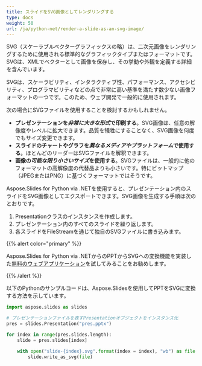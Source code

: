 ```yaml
---
title: スライドをSVG画像としてレンダリングする
type: docs
weight: 50
url: /ja/python-net/render-a-slide-as-an-svg-image/
---
```


SVG（スケーラブルベクターグラフィックスの略）は、二次元画像をレンダリングするために使用される標準的なグラフィックタイプまたはフォーマットです。SVGは、XMLでベクターとして画像を保存し、その挙動や外観を定義する詳細を含んでいます。

SVGは、スケーラビリティ、インタラクティブ性、パフォーマンス、アクセシビリティ、プログラマビリティなどの点で非常に高い基準を満たす数少ない画像フォーマットの一つです。このため、ウェブ開発で一般的に使用されます。

次の場合にSVGファイルを使用することを検討するかもしれません。

- **プレゼンテーションを*非常に大きな形式*で印刷する**。SVG画像は、任意の解像度やレベルに拡大できます。品質を犠牲にすることなく、SVG画像を何度でもサイズ変更できます。
- **スライドのチャートやグラフを*異なるメディアやプラットフォーム*で使用する**。ほとんどのリーダーはSVGファイルを解釈できます。
- **画像の*可能な限り小さいサイズ*を使用する**。SVGファイルは、一般的に他のフォーマットの高解像度の代替品よりも小さいです。特にビットマップ（JPEGまたはPNG）に基づくフォーマットではそうです。

Aspose.Slides for Python via .NETを使用すると、プレゼンテーション内のスライドをSVG画像としてエクスポートできます。SVG画像を生成する手順は次のとおりです。

1. Presentationクラスのインスタンスを作成します。
2. プレゼンテーション内のすべてのスライドを繰り返します。
3. 各スライドをFileStreamを通じて独自のSVGファイルに書き込みます。

{{% alert color="primary" %}} 

Aspose.Slides for Python via .NETからのPPTからSVGへの変換機能を実装した[無料のウェブアプリケーション](https://products.aspose.app/slides/conversion/ppt-to-svg)を試してみることをお勧めします。

{{% /alert %}} 

以下のPythonのサンプルコードは、Aspose.Slidesを使用してPPTをSVGに変換する方法を示しています。

```py
import aspose.slides as slides

# プレゼンテーションファイルを表すPresentationオブジェクトをインスタンス化
pres = slides.Presentation("pres.pptx")

for index in range(pres.slides.length):
    slide = pres.slides[index]

    with open("slide-{index}.svg".format(index = index), "wb") as file:
        slide.write_as_svg(file)
```
